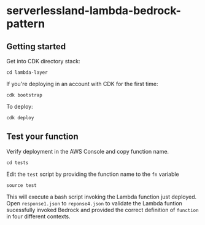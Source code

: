 # serverlessland-lambda-bedrock-pattern



## Getting started

Get into CDK directory stack:

`cd lambda-layer`

If you're deploying in an account with CDK for the first time:

`cdk bootstrap`

To deploy:

`cdk deploy`

## Test your function

Verify deployment in the AWS Console and copy function name.

`cd tests`

Edit the `test` script by providing the function name to the `fn` variable

`source test`

This will execute a bash script invoking the Lambda function just deployed.
Open `response1.json` to `reponse4.json` to validate the Lambda funtion sucessfully invoked Bedrock and provided the correct definition of `function` in four different contexts.


